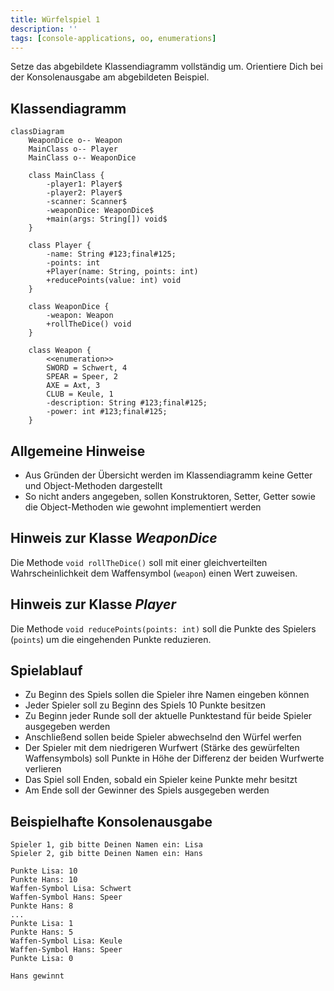 ```yaml
---
title: Würfelspiel 1
description: ''
tags: [console-applications, oo, enumerations]
---
```


Setze das abgebildete Klassendiagramm vollständig um. Orientiere Dich bei der
Konsolenausgabe am abgebildeten Beispiel.

## Klassendiagramm

```mermaid
classDiagram
    WeaponDice o-- Weapon
    MainClass o-- Player
    MainClass o-- WeaponDice

    class MainClass {
        -player1: Player$
        -player2: Player$
        -scanner: Scanner$
        -weaponDice: WeaponDice$
        +main(args: String[]) void$
    }

    class Player {
        -name: String #123;final#125;
        -points: int
        +Player(name: String, points: int)
        +reducePoints(value: int) void
    }

    class WeaponDice {
        -weapon: Weapon
        +rollTheDice() void
    }

    class Weapon {
        <<enumeration>>
        SWORD = Schwert, 4
        SPEAR = Speer, 2
        AXE = Axt, 3
        CLUB = Keule, 1
        -description: String #123;final#125;
        -power: int #123;final#125;
    }
```

## Allgemeine Hinweise

- Aus Gründen der Übersicht werden im Klassendiagramm keine Getter und
  Object-Methoden dargestellt
- So nicht anders angegeben, sollen Konstruktoren, Setter, Getter sowie die
  Object-Methoden wie gewohnt implementiert werden

## Hinweis zur Klasse _WeaponDice_

Die Methode `void rollTheDice()` soll mit einer gleichverteilten
Wahrscheinlichkeit dem Waffensymbol (`weapon`) einen Wert zuweisen.

## Hinweis zur Klasse _Player_

Die Methode `void reducePoints(points: int)` soll die Punkte des Spielers
(`points`) um die eingehenden Punkte reduzieren.

## Spielablauf

- Zu Beginn des Spiels sollen die Spieler ihre Namen eingeben können
- Jeder Spieler soll zu Beginn des Spiels 10 Punkte besitzen
- Zu Beginn jeder Runde soll der aktuelle Punktestand für beide Spieler
  ausgegeben werden
- Anschließend sollen beide Spieler abwechselnd den Würfel werfen
- Der Spieler mit dem niedrigeren Wurfwert (Stärke des gewürfelten
  Waffensymbols) soll Punkte in Höhe der Differenz der beiden Wurfwerte
  verlieren
- Das Spiel soll Enden, sobald ein Spieler keine Punkte mehr besitzt
- Am Ende soll der Gewinner des Spiels ausgegeben werden

## Beispielhafte Konsolenausgabe

```console
Spieler 1, gib bitte Deinen Namen ein: Lisa
Spieler 2, gib bitte Deinen Namen ein: Hans

Punkte Lisa: 10
Punkte Hans: 10
Waffen-Symbol Lisa: Schwert
Waffen-Symbol Hans: Speer
Punkte Hans: 8
...
Punkte Lisa: 1
Punkte Hans: 5
Waffen-Symbol Lisa: Keule
Waffen-Symbol Hans: Speer
Punkte Lisa: 0

Hans gewinnt
```

